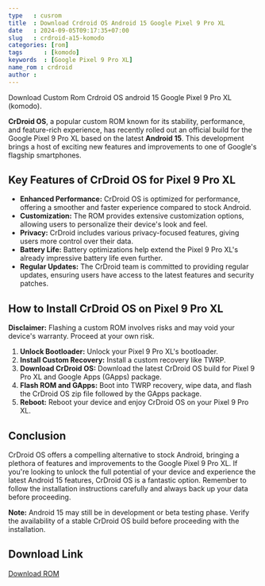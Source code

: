 ```yaml
---
type   : cusrom
title  : Download Crdroid OS Android 15 Google Pixel 9 Pro XL
date   : 2024-09-05T09:17:35+07:00
slug   : crdroid-a15-komodo
categories: [rom]
tags      : [komodo]
keywords  : [Google Pixel 9 Pro XL]
name_rom : crdroid
author : 
---
```


Download Custom Rom Crdroid OS android 15 Google Pixel 9 Pro XL (komodo).


**CrDroid OS**, a popular custom ROM known for its stability, performance, and feature-rich experience, has recently rolled out an official build for the Google Pixel 9 Pro XL based on the latest **Android 15**. This development brings a host of exciting new features and improvements to one of Google's flagship smartphones. 

## Key Features of CrDroid OS for Pixel 9 Pro XL

* **Enhanced Performance:** CrDroid OS is optimized for performance, offering a smoother and faster experience compared to stock Android. 
* **Customization:** The ROM provides extensive customization options, allowing users to personalize their device's look and feel. 
* **Privacy:** CrDroid includes various privacy-focused features, giving users more control over their data. 
* **Battery Life:** Battery optimizations help extend the Pixel 9 Pro XL's already impressive battery life even further. 
* **Regular Updates:** The CrDroid team is committed to providing regular updates, ensuring users have access to the latest features and security patches.

## How to Install CrDroid OS on Pixel 9 Pro XL

**Disclaimer:** Flashing a custom ROM involves risks and may void your device's warranty. Proceed at your own risk. 

1. **Unlock Bootloader:** Unlock your Pixel 9 Pro XL's bootloader. 
2. **Install Custom Recovery:** Install a custom recovery like TWRP.
3. **Download CrDroid OS:** Download the latest CrDroid OS build for Pixel 9 Pro XL and Google Apps (GApps) package. 
4. **Flash ROM and GApps:** Boot into TWRP recovery, wipe data, and flash the CrDroid OS zip file followed by the GApps package. 
5. **Reboot:** Reboot your device and enjoy CrDroid OS on your Pixel 9 Pro XL. 

## Conclusion

CrDroid OS offers a compelling alternative to stock Android, bringing a plethora of features and improvements to the Google Pixel 9 Pro XL. If you're looking to unlock the full potential of your device and experience the latest Android 15 features, CrDroid OS is a fantastic option. Remember to follow the installation instructions carefully and always back up your data before proceeding. 


**Note:** Android 15 may still be in development or beta testing phase. Verify the availability of a stable CrDroid OS build before proceeding with the installation. 



## Download Link
[Download ROM](/)

